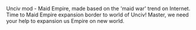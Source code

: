 Unciv mod - Maid Empire, made based on the 'maid war' trend on Internet.
Time to Maid Empire expansion border to world of Unciv! Master, we need your help to expansion us Empire on new world.